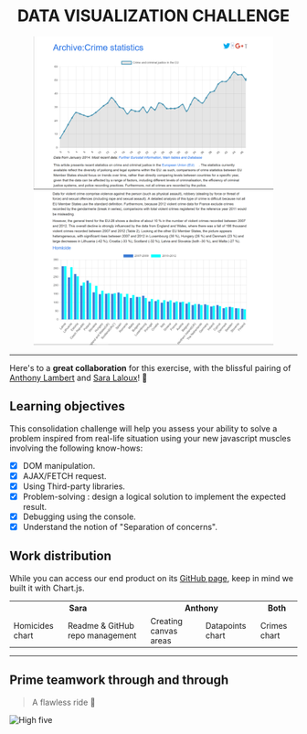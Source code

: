 <div align="center"><h1>DATA VISUALIZATION CHALLENGE</h1>  
<img src="./assets/images/Dynamic_chart.jpg" alt="Dynamic chart" width="420px"/> <img src="./assets/images/Homicide_chart.jpg" alt="Homicides chart" width="420px"/></div>  
  

---      
  
Here's to a **great collaboration** for this exercise, with the blissful pairing of [Anthony Lambert](https://github.com/Kaleidosport) and [Sara Laloux](https://github.com/saralaloux)! 🥂  

## Learning objectives

This consolidation challenge will help you assess your ability to solve a problem inspired from real-life situation using your new javascript muscles involving the following know-hows:  
  
- [x] DOM manipulation.
- [x] AJAX/FETCH request.
- [x] Using Third-party libraries.
- [x] Problem-solving : design a logical solution to implement the expected result.
- [x] Debugging using the console.
- [x] Understand the notion of "Separation of concerns".   
  
## Work distribution 
  
While you can access our end product on its [GitHub page](https://saralaloux.github.io/js-datavisualisation-challenge/), keep in mind we built it with Chart.js.  
  
<table>
    <tr>
        <th colspan="2">Sara</th>
        <th colspan="2">Anthony</th>
        <th colspan="1">Both</th>
    </tr>
    <tr>
        <td>Homicides chart</td>
        <td>Readme & GitHub repo management</td>
        <td>Creating canvas areas</td>
        <td>Datapoints chart</td>
        <td>Crimes chart</td>
    </tr>
</table>  
  
---  

## Prime teamwork through and through    
> A flawless ride 🎉    

![High five](https://thumbs.gfycat.com/AlienatedCoordinatedCassowary-max-1mb.gif)      